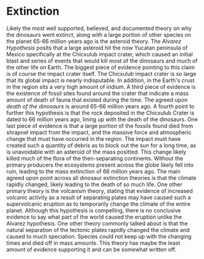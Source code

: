 # Extinction

Likely the most well supported, believed, and documented theory on why the dinosaurs went extinct, along with a large portion of other species on the planet 65-66 million years ago is the asteroid theory.
The *Alvarez Hypothesis* posits that a large asteroid hit the now Yucatan peninsula of Mexico specifically at the Chicxulub impact crater, which caused an initial blast and series of events that would kill most of the dinosaurs and much of the other life on Earth. The biggest piece of evidence pointing to this claim is of course the impact crater itself. The Chicxulub impact crater is so large that its global impact is nearly indisputable. In addition, in the Earth's crust in the region sits a very high amount of iridium. A third piece of evidence is the existence of fossil sites found around the crater that indicate a mass amount of death of fauna that existed during the time. The agreed upon *death of the dinosaurs* is around 65-66 million years ago. A fourth point to further this hypothesis is that the rock deposited in the Chicxulub Crater is dated to 66 million years ago, lining up with the death of the dinosaurs. One last piece of evidence is that a large portion of the fossils found died from shrapnel impact from the impact, and the massive force and atmospheric change that must have occurred in the region.
The impact must have created such a quantity of debris as to block out the sun for a long time, as is unavoidable with an asteroid of the mass positted. This change likely killed much of the flora of the then-separating continents. Without the primary producers the ecosystems present across the globe likely fell into ruin, leading to the mass extinction of 66 million years ago.
The main agreed upon point across all dinosaur extinction theories is that the climate rapidly changed, likely leading to the death of so much life. One other primary theory is the volcanism theory, stating that evidence of increased volcanic activity as a result of separating plates may have caused such a supervolcanic eruption as to temporarily change the climate of the entire planet. Although this hypothesis is compelling, there is no conclusive evidence to say what part of the world caused the eruption unlike the Alvarez hypothesis.
One other theory commonly talked about is that the natural separation of the tectonic plates rapidly changed the climate and caused to much speciation. Species could not keep up with the changing times and died off in mass amounts. This theory has maybe the least amount of evidence supporting it and can be somewhat written off.